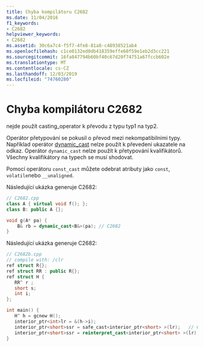 ```yaml
---
title: Chyba kompilátoru C2682
ms.date: 11/04/2016
f1_keywords:
- C2682
helpviewer_keywords:
- C2682
ms.assetid: 30c6a7c4-f5f7-4fe8-81a8-c48938521ab4
ms.openlocfilehash: c1ce0132ed0db418359effe60f59e1eb2d3cc221
ms.sourcegitcommit: 16fa847794b60bf40c67d20f74751a67fccb602e
ms.translationtype: MT
ms.contentlocale: cs-CZ
ms.lasthandoff: 12/03/2019
ms.locfileid: "74760280"
---
```

# <a name="compiler-error-c2682"></a>Chyba kompilátoru C2682

nejde použít casting_operator k převodu z typu typ1 na typ2.

Operátor přetypování se pokusil o převod mezi nekompatibilními typy. Například operátor [dynamic_cast](../../cpp/dynamic-cast-operator.md) nelze použít k převedení ukazatele na odkaz. Operátor `dynamic_cast` nelze použít k přetypování kvalifikátorů. Všechny kvalifikátory na typech se musí shodovat.

Pomocí operátoru `const_cast` můžete odebrat atributy jako `const`, `volatile`nebo `__unaligned`.

Následující ukázka generuje C2682:

```cpp
// C2682.cpp
class A { virtual void f(); };
class B: public A {};

void g(A* pa) {
    B& rb = dynamic_cast<B&>(pa); // C2682
}
```

Následující ukázka generuje C2682:

```cpp
// C2682b.cpp
// compile with: /clr
ref struct R{};
ref struct RR : public R{};
ref struct H {
   RR^ r ;
   short s;
   int i;
};

int main() {
   H^ h = gcnew H();
   interior_ptr<int>lr = &(h->i);
   interior_ptr<short>ssr = safe_cast<interior_ptr<short> >(lr);   // C2682
   interior_ptr<short>ssr = reinterpret_cast<interior_ptr<short> >(lr);   // OK
}
```
